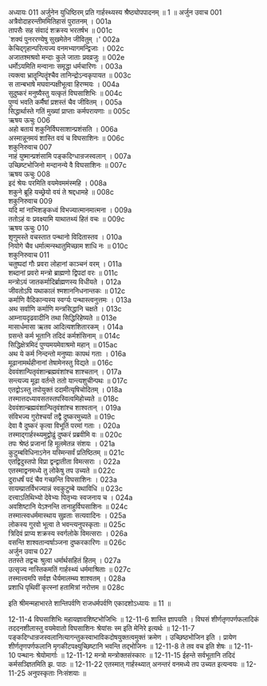 अध्यायः 011
अर्जुनेन युधिष्ठिरम् प्रति गार्हस्थ्यस्य श्रैष्ठ्योपपादनम् ॥ 1 ॥
अर्जुन उवाच 	001  
अत्रैवोदाहरन्तीममितिहासं पुरातनम् ।	001a  
तापसैः सह संवादं शक्रस्य भरतर्षभ ॥	001c  
`शक्यं पुनररण्येषु सुखमेतेन जीवितुम् ।'	002a  
केचिद्गृहान्परित्यज्य वनमभ्यागमन्द्विजाः ।	002c  
अजातश्मश्रवो मन्दाः कुले जाताः प्रवव्रजुः ॥	002e  
धर्मोऽयमिति मन्वानाः समृद्धा धर्मचारिणः ।	003a  
त्यक्त्वा भ्रातॄन्पितॄंश्चैव तानिन्द्रोऽन्वकृपायत ॥	003c  
स तान्बभाषे मघवान्पक्षीभूत्वा हिरण्मयः ।	004a  
सुदुष्करं मनुष्यैस्तु यत्कृतं विघसाशिभिः ॥	004c  
पुण्यं भवति कर्मैषां प्रशस्तं चैव जीवितम् ।	005a  
सिद्धार्थास्ते गतिं मुख्यां प्राप्ताः कर्मपरायणाः ॥	005c  
ऋषय ऊचुः 	006  
अहो बतायं शकुनिर्विघसाशान्प्रशंसति ।	006a  
अस्मान्नूनमयं शास्ति वयं च विघसाशिनः ॥	006c  
शकुनिरुवाच 	007  
नाहं युष्मान्प्रशंसामि पङ्कदिग्धान्रजस्वलान् ।	007a  
उच्छिष्टभोजिनो मन्दानन्ये वै विघसाशिनः ॥	007c  
ऋषय ऊचुः 	008  
इदं श्रेयः परमिति वयमेवममंस्महि ।	008a  
शकुने ब्रूहि यच्छ्रेयो वयं ते श्रद्दधामहे ॥	008c  
शकुनिरुवाच 	009  
यदि मां नाभिशङ्कध्वं विभज्यात्मानमात्मना ।	009a  
ततोऽहं वः प्रवक्ष्यामि याथातथ्यं हितं वचः ॥	009c  
ऋषय ऊचुः 	010  
शृणुमस्ते वचस्तात पन्थानो विदितास्तव ।	010a  
नियोगे चैव धर्मात्मन्स्थातुमिच्छाम शाधि नः ॥	010c  
शकुनिरुवाच 	011  
चतुष्पदां गौः प्रवरा लोहानां काञ्चनं वरम् ।	011a  
शब्दानां प्रवरो मन्त्रो ब्राह्मणो द्विपदां वरः ॥	011c  
मन्त्रोऽयं जातकर्मादिर्ब्राह्मणस्य विधीयते ।	012a  
जीवतोऽपि यथाकालं श्मशाननिधनान्तकः ॥	012c  
कर्माणि वैदिकान्यस्य स्वर्ग्यः पन्थास्त्वनुत्तमः ।	013a  
अथ सर्वाणि कर्माणि मन्त्रसिद्धानि चक्षते ।	013c  
आम्नायदृढवादीनि तथा सिद्धिरिहेष्यते ॥	013e  
मासार्धमासा ऋतव आदित्यशशितारकम् ।	014a  
ग्रसन्ते कर्म भूतानि तदिदं कर्मशंसिनाम् ॥	014c  
सिद्धिक्षेत्रमिदं पुण्यमयमेवाश्रमो महान् ॥	015ac  
अथ ये कर्म निन्दन्तो मनुष्याः कापथं गताः ।	016a  
मूढानामर्थहीनानां तेषामेनस्तु विद्यते ॥	016c  
देववंशान्पितृवंशान्ब्रह्मवंशांश्च शाश्चतान् ।	017a  
सन्त्यज्य मूढा वर्तन्ते ततो यान्त्यशुचीन्पथः ॥	017c  
एतद्वोऽस्तु तपोयुक्तं ददामीत्यृषिचोदितम् ।	018a  
तस्मात्तदध्यावसतस्तपस्वित्वमिहोच्यते ॥	018c  
देववंशान्ब्रह्मवंशान्पितृवंशांश्च शाश्वतान् ।	019a  
संविभज्य गुरोश्चर्यां तद्वै दुष्करमुच्यते ॥	019c  
देवा वै दुष्करं कृत्वा विभूतिं परमां गताः ।	020a  
तस्माद्गार्हस्थ्यमुद्वोढुं दुष्करं प्रब्रवीमि वः ॥	020c  
तपः श्रेष्ठं प्रजानां हि मूलमेतन्न संशयः ।	021a  
कुटुम्बविधिनाऽनेन यस्मिन्सर्वं प्रतिष्ठितम् ॥	021c  
एतद्विदुस्तपो विप्रा द्वन्द्वातीता विमत्सराः ।	022a  
एतस्माद्वनमध्ये तु लोकेषु तप उच्यते ॥	022c  
दुराधर्षं पदं चैव गच्छन्ति विघसाशिनः ।	023a  
सायम्प्रातर्विभज्यान्नं स्वकुटुम्बे यथाविधि ॥	023c  
दत्त्वाऽतिथिभ्यो देवेभ्यः पितृभ्यः स्वजनाय च ।	024a  
अवशिष्टानि येऽश्नन्ति तानाहुर्विघसाशिनः ॥	024c  
तस्मात्स्वधर्ममास्थाय सुव्रताः सत्यवादिनः ।	025a  
लोकस्य गुरवो भूत्वा ते भवन्त्यनुपस्कृताः ॥	025c  
त्रिदिवं प्राप्य शक्रस्य स्वर्गलोके विमत्सराः ।	026a  
वसन्ति शाश्वतान्वर्षाञ्जना दुष्करकारिणः ॥	026c  
अर्जुन उवाच 	027  
ततस्ते तद्वचः श्रुत्वा धर्मार्थसहितं हितम् ।	027a  
उत्सृज्य नास्तिकमतिं गार्हस्थ्यं धर्ममाश्रिताः ॥	027c  
तस्मात्त्वमपि सर्वज्ञ धैर्यमालम्ब्य शाश्वतम् ।	028a  
प्रशाधि पृथिवीं कृत्स्नां हतामित्रां नरोत्तम ॥ 	028c  

इति श्रीमन्महाभारते शान्तिपर्वणि राजधर्मपर्वणि एकादशोऽध्यायः ॥ 11 ॥

12-11-4 विघसाशिभिः महायज्ञावशिष्टभोजिभिः ॥ 12-11-6 शास्ति ज्ञापयति । विघसं शीर्णतृणपर्णफलादिकं तददनशीलास्तु वयमेवातो विघसाशिनः श्रेयांसः स्म इति मेनिरे इत्यर्थः ॥ 12-11-7 पङ्कदिग्धान्रजस्वलानित्यागन्तुकस्वाभाविकदोषयुक्तत्वमुक्तं क्रमेण । उच्छिष्ठभोजिन इति । प्रायेण शीर्णतृणपर्णफलानि मृगकीटपक्ष्युच्छिष्टानि भवन्ति तद्भोजिनः ॥ 12-11-8 ते तव वच इति शेषः ॥ 12-11-10 पन्थानः श्रेयोमार्गाः ॥ 12-11-12 मन्त्रो मन्त्रोक्तसंस्कारः ॥ 12-11-15 ईहन्ते सर्वभूतानि तदिदं कर्मसञ्ज्ञितमिति झ. पाठः ॥ 12-11-22 एतस्मात् गार्हस्थ्यात् अनन्तरं वनमध्ये तप उच्यत इत्यन्वयः ॥ 12-11-25 अनुपस्कृताः निःसंशयाः ॥
